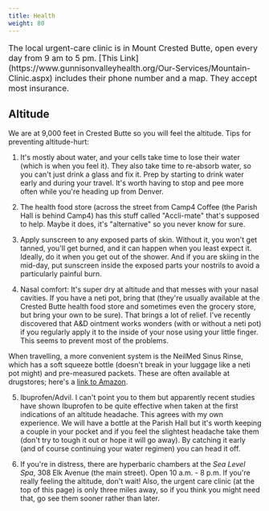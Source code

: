 ```yaml
---
title: Health
weight: 80
---
```


<p style="font-size:medium;">
The local urgent-care clinic is in Mount Crested Butte, open every day from
9 am to 5 pm. [This Link](https://www.gunnisonvalleyhealth.org/Our-Services/Mountain-Clinic.aspx)
includes their phone number and a map. They accept most insurance.
</p>

## Altitude

We are at 9,000 feet in Crested Butte so you will feel the altitude. Tips for preventing altitude-hurt:

1. It's mostly about water, and your cells take time to lose their water
(which is when you feel it).  They also take time to re-absorb water, so you
can't just drink a glass and fix it. Prep by starting to drink water early and
during your travel. It's worth having to stop and pee more often while you're
heading up from Denver.

2. The health food store (across the street from Camp4 Coffee (the Parish Hall
is behind Camp4) has this stuff called "Accli-mate" that's supposed to help.
Maybe it does, it's "alternative" so you never know for sure.

3. Apply sunscreen to any exposed parts of skin. Without it, you won't get
tanned, you'll get burned, and it can happen when you least expect it.
Ideally, do it when you get out of the shower. And if you are skiing in the
mid-day, put sunscreen inside the exposed parts your nostrils to avoid a
particularly painful burn.

4. Nasal comfort: It's super dry at altitude and that messes with your nasal
cavities. If you have a neti pot, bring that (they're usually available at the
Crested Butte health food store and sometimes even the grocery store, but
bring your own to be sure). That brings a lot of relief. I've recently
discovered that A&D ointment works wonders (with or without a neti pot) if you
regularly apply it to the inside of your nose using your little finger. This
seems to prevent most of the problems.

When travelling, a more convenient system is the NeilMed Sinus Rinse, which
has a soft squeeze bottle (doesn't break in your luggage like a neti pot might)
and pre-measured packets. These are often available at drugstores; here's a
[link to Amazon](https://smile.amazon.com/dp/B004N13VY4/ref=cm_sw_em_r_mt_dp_U_2ESGCb5KHV8N9).

5. Ibuprofen/Advil. I can't point you to them but apparently recent studies
have shown Ibuprofen to be quite effective when taken at the first indications
of an altitude headache. This agrees with my own experience. We will have a
bottle at the Parish Hall but it's worth keeping a couple in your pocket and
if you feel the slightest headache take them (don't try to tough it out or
hope it will go away). By catching it early (and of course continuing your
water regimen) you can head it off.

6. If you're in distress, there are hyperbaric chambers at the *Sea Level
Spa*, 308 Elk Avenue (the main street). Open 10 a.m. - 8 p.m. If you're really
feeling the altitude, don't wait! Also, the urgent care clinic (at the top of
this page) is only three miles away, so if you think you might need that, go
see them sooner rather than later.

